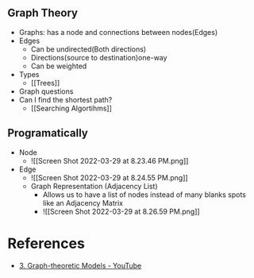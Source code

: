 ## Graph Theory
- Graphs: has a node and connections between nodes(Edges)
- Edges
	- Can be undirected(Both directions)
	- Directions(source to destination)one-way
	- Can be weighted
- Types
	- [[Trees]]
- Graph questions
 - Can I find the shortest path?
	 - [[Searching Algortihms]]
## Programatically
- Node
	- ![[Screen Shot 2022-03-29 at 8.23.46 PM.png]]
- Edge
	- ![[Screen Shot 2022-03-29 at 8.24.55 PM.png]]
	- Graph Representation (Adjacency List)
		- Allows us to have a list of nodes instead of many blanks spots like an Adjacency Matrix
		- ![[Screen Shot 2022-03-29 at 8.26.59 PM.png]]
# References
- [3. Graph-theoretic Models - YouTube](https://www.youtube.com/watch?v=V_TulH374hw&list=PLUl4u3cNGP619EG1wp0kT-7rDE_Az5TNd&index=4)
